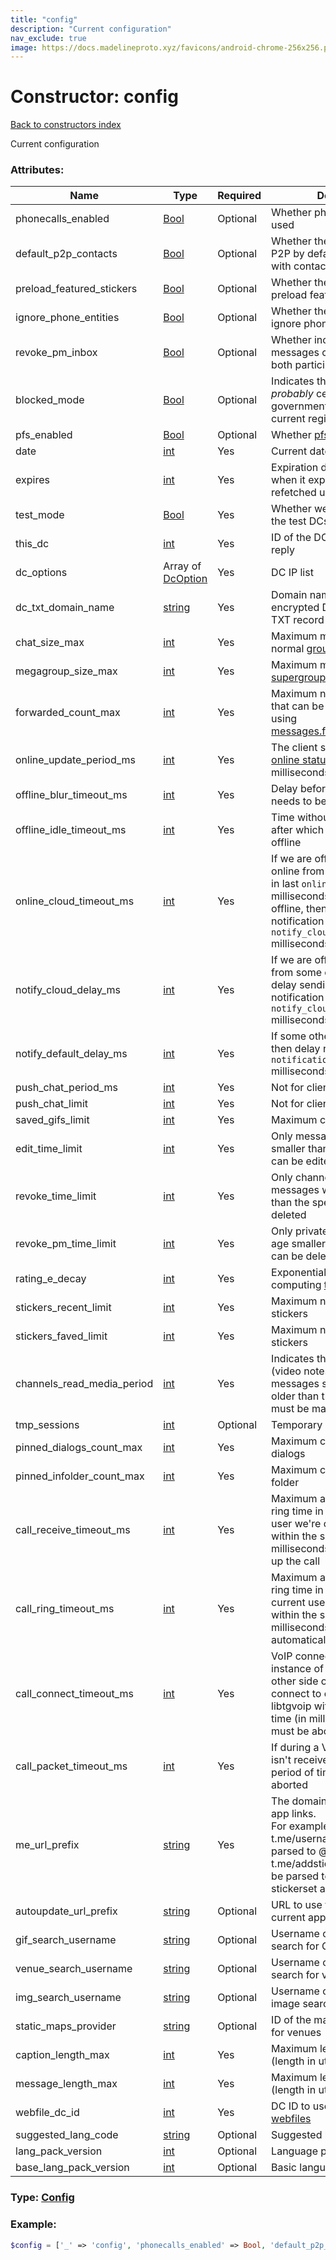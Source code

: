 ```yaml
---
title: "config"
description: "Current configuration"
nav_exclude: true
image: https://docs.madelineproto.xyz/favicons/android-chrome-256x256.png
---
```

# Constructor: config  
[Back to constructors index](/API_docs/constructors/index.html)



Current configuration

### Attributes:

| Name     |    Type       | Required | Description |
|----------|---------------|----------|-------------|
|phonecalls\_enabled|[Bool](/API_docs/types/Bool.html) | Optional|Whether phone calls can be used|
|default\_p2p\_contacts|[Bool](/API_docs/types/Bool.html) | Optional|Whether the client should use P2P by default for phone calls with contacts|
|preload\_featured\_stickers|[Bool](/API_docs/types/Bool.html) | Optional|Whether the client should preload featured stickers|
|ignore\_phone\_entities|[Bool](/API_docs/types/Bool.html) | Optional|Whether the client should ignore phone [entities](https://core.telegram.org/api/entities)|
|revoke\_pm\_inbox|[Bool](/API_docs/types/Bool.html) | Optional|Whether incoming private messages can be deleted for both participants|
|blocked\_mode|[Bool](/API_docs/types/Bool.html) | Optional|Indicates that telegram is *probably* censored by governments/ISPs in the current region|
|pfs\_enabled|[Bool](/API_docs/types/Bool.html) | Optional|Whether [pfs](https://core.telegram.org/api/pfs) was used|
|date|[int](/API_docs/types/int.html) | Yes|Current date at the server|
|expires|[int](/API_docs/types/int.html) | Yes|Expiration date of this config: when it expires it'll have to be refetched using [help.getConfig](../methods/help.getConfig.html)|
|test\_mode|[Bool](/API_docs/types/Bool.html) | Yes|Whether we're connected to the test DCs|
|this\_dc|[int](/API_docs/types/int.html) | Yes|ID of the DC that returned the reply|
|dc\_options|Array of [DcOption](/API_docs/types/DcOption.html) | Yes|DC IP list|
|dc\_txt\_domain\_name|[string](/API_docs/types/string.html) | Yes|Domain name for fetching encrypted DC list from DNS TXT record|
|chat\_size\_max|[int](/API_docs/types/int.html) | Yes|Maximum member count for normal [groups](https://core.telegram.org/api/channel)|
|megagroup\_size\_max|[int](/API_docs/types/int.html) | Yes|Maximum member count for [supergroups](https://core.telegram.org/api/channel)|
|forwarded\_count\_max|[int](/API_docs/types/int.html) | Yes|Maximum number of messages that can be forwarded at once using [messages.forwardMessages](../methods/messages.forwardMessages.html).|
|online\_update\_period\_ms|[int](/API_docs/types/int.html) | Yes|The client should [update its online status](../methods/account.updateStatus.html) every N milliseconds|
|offline\_blur\_timeout\_ms|[int](/API_docs/types/int.html) | Yes|Delay before offline status needs to be sent to the server|
|offline\_idle\_timeout\_ms|[int](/API_docs/types/int.html) | Yes|Time without any user activity after which it should be treated offline|
|online\_cloud\_timeout\_ms|[int](/API_docs/types/int.html) | Yes|If we are offline, but were online from some other client in last `online_cloud_timeout_ms` milliseconds after we had gone offline, then delay offline notification for `notify_cloud_delay_ms` milliseconds.|
|notify\_cloud\_delay\_ms|[int](/API_docs/types/int.html) | Yes|If we are offline, but online from some other client then delay sending the offline notification for `notify_cloud_delay_ms` milliseconds.|
|notify\_default\_delay\_ms|[int](/API_docs/types/int.html) | Yes|If some other client is online, then delay notification for `notification_default_delay_ms` milliseconds|
|push\_chat\_period\_ms|[int](/API_docs/types/int.html) | Yes|Not for client use|
|push\_chat\_limit|[int](/API_docs/types/int.html) | Yes|Not for client use|
|saved\_gifs\_limit|[int](/API_docs/types/int.html) | Yes|Maximum count of saved gifs|
|edit\_time\_limit|[int](/API_docs/types/int.html) | Yes|Only messages with age smaller than the one specified can be edited|
|revoke\_time\_limit|[int](/API_docs/types/int.html) | Yes|Only channel/supergroup messages with age smaller than the specified can be deleted|
|revoke\_pm\_time\_limit|[int](/API_docs/types/int.html) | Yes|Only private messages with age smaller than the specified can be deleted|
|rating\_e\_decay|[int](/API_docs/types/int.html) | Yes|Exponential decay rate for computing [top peer rating](https://core.telegram.org/api/top-rating)|
|stickers\_recent\_limit|[int](/API_docs/types/int.html) | Yes|Maximum number of recent stickers|
|stickers\_faved\_limit|[int](/API_docs/types/int.html) | Yes|Maximum number of faved stickers|
|channels\_read\_media\_period|[int](/API_docs/types/int.html) | Yes|Indicates that round videos (video notes) and voice messages sent in channels and older than the specified period must be marked as read|
|tmp\_sessions|[int](/API_docs/types/int.html) | Optional|Temporary [passport](https://core.telegram.org/passport) sessions|
|pinned\_dialogs\_count\_max|[int](/API_docs/types/int.html) | Yes|Maximum count of pinned dialogs|
|pinned\_infolder\_count\_max|[int](/API_docs/types/int.html) | Yes|Maximum count of dialogs per folder|
|call\_receive\_timeout\_ms|[int](/API_docs/types/int.html) | Yes|Maximum allowed outgoing ring time in VoIP calls: if the user we're calling doesn't reply within the specified time (in milliseconds), we should hang up the call|
|call\_ring\_timeout\_ms|[int](/API_docs/types/int.html) | Yes|Maximum allowed incoming ring time in VoIP calls: if the current user doesn't reply within the specified time (in milliseconds), the call will be automatically refused|
|call\_connect\_timeout\_ms|[int](/API_docs/types/int.html) | Yes|VoIP connection timeout: if the instance of libtgvoip on the other side of the call doesn't connect to our instance of libtgvoip within the specified time (in milliseconds), the call must be aborted|
|call\_packet\_timeout\_ms|[int](/API_docs/types/int.html) | Yes|If during a VoIP call a packet isn't received for the specified period of time, the call must be aborted|
|me\_url\_prefix|[string](/API_docs/types/string.html) | Yes|The domain to use to parse in-app links.<br>For example t.me indicates that t.me/username links should parsed to @username, t.me/addsticker/name should be parsed to the appropriate stickerset and so on...|
|autoupdate\_url\_prefix|[string](/API_docs/types/string.html) | Optional|URL to use to auto-update the current app|
|gif\_search\_username|[string](/API_docs/types/string.html) | Optional|Username of the bot to use to search for GIFs|
|venue\_search\_username|[string](/API_docs/types/string.html) | Optional|Username of the bot to use to search for venues|
|img\_search\_username|[string](/API_docs/types/string.html) | Optional|Username of the bot to use for image search|
|static\_maps\_provider|[string](/API_docs/types/string.html) | Optional|ID of the map provider to use for venues|
|caption\_length\_max|[int](/API_docs/types/int.html) | Yes|Maximum length of caption (length in utf8 codepoints)|
|message\_length\_max|[int](/API_docs/types/int.html) | Yes|Maximum length of messages (length in utf8 codepoints)|
|webfile\_dc\_id|[int](/API_docs/types/int.html) | Yes|DC ID to use to download [webfiles](https://core.telegram.org/api/files)|
|suggested\_lang\_code|[string](/API_docs/types/string.html) | Optional|Suggested language code|
|lang\_pack\_version|[int](/API_docs/types/int.html) | Optional|Language pack version|
|base\_lang\_pack\_version|[int](/API_docs/types/int.html) | Optional|Basic language pack version|



### Type: [Config](/API_docs/types/Config.html)


### Example:

```php
$config = ['_' => 'config', 'phonecalls_enabled' => Bool, 'default_p2p_contacts' => Bool, 'preload_featured_stickers' => Bool, 'ignore_phone_entities' => Bool, 'revoke_pm_inbox' => Bool, 'blocked_mode' => Bool, 'pfs_enabled' => Bool, 'date' => int, 'expires' => int, 'test_mode' => Bool, 'this_dc' => int, 'dc_options' => [DcOption, DcOption], 'dc_txt_domain_name' => 'string', 'chat_size_max' => int, 'megagroup_size_max' => int, 'forwarded_count_max' => int, 'online_update_period_ms' => int, 'offline_blur_timeout_ms' => int, 'offline_idle_timeout_ms' => int, 'online_cloud_timeout_ms' => int, 'notify_cloud_delay_ms' => int, 'notify_default_delay_ms' => int, 'push_chat_period_ms' => int, 'push_chat_limit' => int, 'saved_gifs_limit' => int, 'edit_time_limit' => int, 'revoke_time_limit' => int, 'revoke_pm_time_limit' => int, 'rating_e_decay' => int, 'stickers_recent_limit' => int, 'stickers_faved_limit' => int, 'channels_read_media_period' => int, 'tmp_sessions' => int, 'pinned_dialogs_count_max' => int, 'pinned_infolder_count_max' => int, 'call_receive_timeout_ms' => int, 'call_ring_timeout_ms' => int, 'call_connect_timeout_ms' => int, 'call_packet_timeout_ms' => int, 'me_url_prefix' => 'string', 'autoupdate_url_prefix' => 'string', 'gif_search_username' => 'string', 'venue_search_username' => 'string', 'img_search_username' => 'string', 'static_maps_provider' => 'string', 'caption_length_max' => int, 'message_length_max' => int, 'webfile_dc_id' => int, 'suggested_lang_code' => 'string', 'lang_pack_version' => int, 'base_lang_pack_version' => int];
```  
